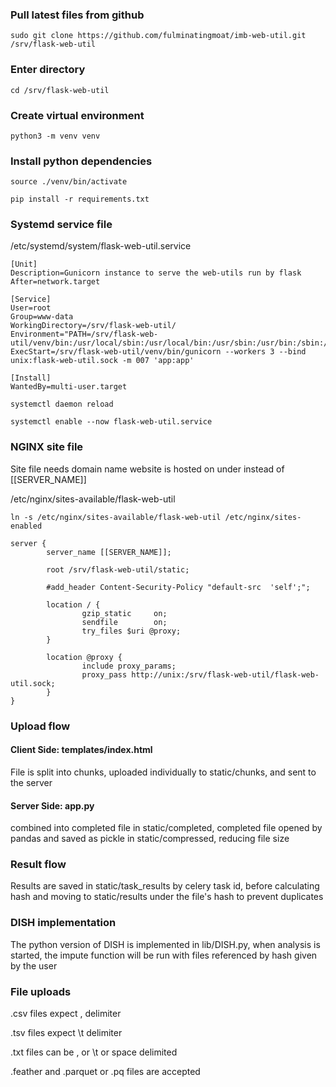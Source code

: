 ### Pull latest files from github

`sudo git clone https://github.com/fulminatingmoat/imb-web-util.git /srv/flask-web-util`

### Enter directory

`cd /srv/flask-web-util`

### Create virtual environment

`python3 -m venv venv`

### Install python dependencies

`source ./venv/bin/activate`

`pip install -r requirements.txt`

### Systemd service file

/etc/systemd/system/flask-web-util.service

```
[Unit]
Description=Gunicorn instance to serve the web-utils run by flask
After=network.target

[Service]
User=root
Group=www-data
WorkingDirectory=/srv/flask-web-util/
Environment="PATH=/srv/flask-web-util/venv/bin:/usr/local/sbin:/usr/local/bin:/usr/sbin:/usr/bin:/sbin:/bin:/snap/bin"
ExecStart=/srv/flask-web-util/venv/bin/gunicorn --workers 3 --bind unix:flask-web-util.sock -m 007 'app:app'

[Install]
WantedBy=multi-user.target
```

`systemctl daemon reload`

`systemctl enable --now flask-web-util.service`

### NGINX site file

Site file needs domain name website is hosted on under instead of [[SERVER_NAME]]

/etc/nginx/sites-available/flask-web-util

`ln -s /etc/nginx/sites-available/flask-web-util /etc/nginx/sites-enabled`

```
server {
        server_name [[SERVER_NAME]];

        root /srv/flask-web-util/static;

        #add_header Content-Security-Policy "default-src  'self';";

        location / {
                gzip_static     on;
                sendfile        on;
                try_files $uri @proxy;
        }

        location @proxy {
                include proxy_params;
                proxy_pass http://unix:/srv/flask-web-util/flask-web-util.sock;
        }
}
```

### Upload flow

#### Client Side: templates/index.html

File is split into chunks, uploaded individually to static/chunks, and sent to the server

#### Server Side: app.py

combined into completed file in static/completed, completed file opened by pandas and saved as pickle in
static/compressed, reducing file size

### Result flow

Results are saved in static/task_results by celery task id, before calculating hash and moving to static/results under
the file's hash to prevent duplicates

### DISH implementation

The python version of DISH is implemented in lib/DISH.py, when analysis is started, the impute function will be run with
files referenced by hash given by the user

### File uploads

.csv files expect , delimiter

.tsv files expect \t delimiter

.txt files can be , or \t or space delimited

.feather and .parquet or .pq files are accepted
